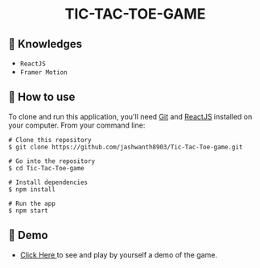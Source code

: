<h1 align="center">TIC-TAC-TOE-GAME</h1>


## :rocket: Knowledges
 - `ReactJS`
 - `Framer Motion`

## :book: How to use
To clone and run this application, you'll need [Git](https://git-scm.com/downloads) and [ReactJS](https://react.dev/) installed on your computer. From your command line:

```
# Clone this repository
$ git clone https://github.com/jashwanth8903/Tic-Tac-Toe-game.git

# Go into the repository
$ cd Tic-Tac-Toe-game

# Install dependencies
$ npm install

# Run the app
$ npm start
```
## :link: Demo
  - <a target="_blank" href="https://jashwanth8903.github.io/Tic-Tac-Toe-game/"> Click Here </a> to see and play by yourself a demo of the game.

